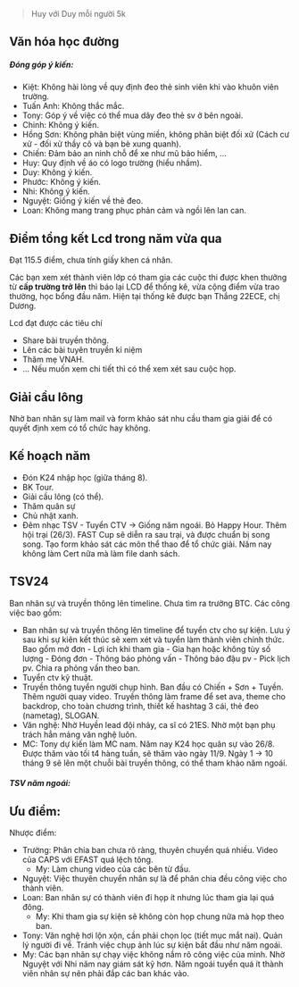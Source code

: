 > Huy với Duy mỗi người 5k
## Văn hóa học đường
##### Đóng góp ý kiến:
- Kiệt: Không hài lòng về quy định đeo thẻ sinh viên khi vào khuôn viên trường.
- Tuấn Anh: Không thắc mắc.
- Tony: Góp ý về việc có thể mua dây đeo thẻ sv ở bên ngoài.
- Chinh: Không ý kiến.
- Hồng Sơn: Không phân biệt vùng miền, không phân biệt đối xử (Cách cư xử - đối xử thầy cô và bạn bè xung quanh).
- Chiến: Đảm bảo an ninh chỗ để xe như mũ bảo hiểm, ...
- Huy: Quy định về áo có logo trường (hiểu nhầm).
- Duy: Không ý kiến.
- Phước: Không ý kiến.
- Nhi: Không ý kiến.
- Nguyệt: Giống ý kiến về thẻ đeo.
- Loan: Không mang trang phục phản cảm và ngồi lên lan can.
## Điểm tổng kết Lcd trong năm vừa qua
Đạt 115.5 điểm, chưa tính giấy khen cá nhân.

Các bạn xem xét thành viên lớp có tham gia các cuộc thi được khen thưởng từ **cấp trường trở lên** thì báo lại LCD để thống kê, vừa cộng điểm vừa trao thường, học bổng đầu năm.
Hiện tại thống kê được bạn Thắng 22ECE, chị Dương.

Lcd đạt được các tiêu chí
- Share bài truyền thông.
- Lên các bài tuyên truyền kỉ niệm
- Thăm mẹ VNAH.
- ...
Nếu muốn xem chi tiết thì có thể xem xét sau cuộc họp.

## Giải cầu lông
Nhờ ban nhân sự làm mail và form khảo sát nhu cầu tham gia giải để có quyết định xem có tổ chức hay không.

## Kế hoạch năm
- Đón K24 nhập học (giữa tháng 8).
- BK Tour.
- Giải cầu lông (có thể).
- Thăm quân sự
- Chủ nhật xanh.
- Đêm nhạc TSV - Tuyển CTV
-> Giống năm ngoái.
Bỏ Happy Hour.
Thêm hội trại (26/3).
FAST Cup sẽ diễn ra sau trại, và được chuẩn bị song song.
Tạo form khảo sát các môn thể thao để tổ chức giải.
Năm nay không làm Cert nữa mà làm file danh sách.
## TSV24
Ban nhân sự và truyền thông lên timeline.
Chưa tìm ra trưởng BTC.
Các công việc bao gồm:
- Ban nhân sự và truyền thông lên timeline để tuyển ctv cho sự kiện. Lưu ý sau khi sự kiên kết thúc sẽ xem xét và tuyển làm thành viên chính thức. Bao gổm mở đơn - Lợi ích khi tham gia - Gia hạn hoặc không tùy số lượng - Đóng đơn - Thông báo phỏng vấn - Thông báo đậu pv - Pick lịch pv. Chia ra phỏng vấn theo ban.
- Tuyển ctv kỹ thuật.
- Truyền thông tuyển người chụp hình. Ban đầu có Chiến + Sơn + Tuyền. Thêm người quay video. Truyền thông làm frame để set ava, theme cho backdrop, cho toàn chương trình, thiết kế hashtag 3 cái, thẻ đeo (nametag), SLOGAN.
- Văn nghệ: Nhờ Huyền lead đội nhảy, ca sĩ có 21ES. Nhờ một bạn phụ trách hẳn mảng văn nghệ luôn. 
- MC: Tony dự kiến làm MC nam.
Năm nay K24 học quân sự vào 26/8. Được thăm vào tối t4 hàng tuần, sẽ thăm vào ngày 11/9. Ngày 1 -> 10 tháng 9 sẽ lên một chuỗi bài truyền thông, có thể tham khảo năm ngoái.

##### TSV năm ngoái: 

Ưu điểm:
- 

Nhược điểm:
- Trường: Phân chia ban chưa rõ ràng, thuyên chuyển quá nhiều. Video của CAPS với EFAST quá lệch tông. 
	- My: Làm chung video của các bên từ đầu.
- Nguyệt: Việc thuyên chuyển nhân sự là để phân chia đều công việc cho thành viên.
- Loan: Ban nhân sự có thành viên đi họp ít nhưng lúc tham gia lại quá đông.
	- My: Khi tham gia sự kiện sẽ không còn họp chung nữa mà họp theo ban.
- Tony: Văn nghệ hơi lộn xộn, cần phải chọn lọc (tiết mục mắt nai). Quản lý người đi về. Tránh việc chụp ảnh lúc sự kiện bắt đầu như năm ngoái. 
- My: Các bạn nhân sự chạy việc không nắm rõ công việc của mình. Nhờ Nguyệt với Nhi năm nay giám sát kỹ hơn. Năm ngoái tuyển quá ít thành viên nhân sự nên phải đắp các ban khác vào.